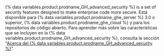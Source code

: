 {% data variables.product.prodname_GH_advanced_security %} is a set of security features designed to make enterprise code more secure. Está disponible para {% data variables.product.prodname_ghe_server %} 3.0 o superior, {% data variables.product.prodname_ghe_cloud %} y para los repositorios de código abierto. Para aprender más sobre las características que se incluyen en la {% data variables.product.prodname_GH_advanced_security %}, consulta la sección "[Acerca del {% data variables.product.prodname_GH_advanced_security %}](/get-started/learning-about-github/about-github-advanced-security)".
